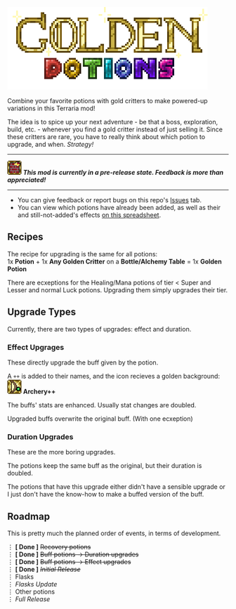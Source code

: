 ![Golden Potions](gh-assets/logo.png)

 Combine your favorite potions with gold critters to make powered-up variations in this Terraria mod!
 
 The idea is to spice up your next adventure - be that a boss, exploration, build, etc. - whenever you find a gold critter instead of just selling it.
 Since these critters are rare, you have to really think about which potion to upgrade, and when. _Strategy!_
 
---
![](/Buffs/GoldenBuilder.png)
***This mod is currently in a pre-release state. Feedback is more than appreciated!***

---
- You can give feedback or report bugs on this repo's [Issues] tab.
- You can view which potions have already been added, as well as their and still-not-added's effects [on this spreadsheet].

## Recipes
The recipe for upgrading is the same for all potions: \
1x **Potion** + 1x **Any Golden Critter** on a **Bottle/Alchemy Table** = 1x **Golden Potion**

There are ecxeptions for the Healing/Mana potions of tier < Super and Lesser and normal Luck potions.
Upgrading them simply upgrades their tier.

## Upgrade Types
Currently, there are two types of upgrades: effect and duration.

### Effect Upgrages
These directly upgrade the buff given by the potion.

A `++` is added to their names, and the icon recieves a golden background: \
![](/Buffs/GoldenArchery.png) **Archery++**

The buffs' stats are enhanced. Usually stat changes are doubled.

Upgraded buffs overwrite the original buff. (With one ecxeption)

### Duration Upgrades
These are the more boring upgrades.

The potions keep the same buff as the original, but their duration is doubled.

The potions that have this upgrade either didn't have a sensible upgrade or I just don't have the know-how to make a buffed version of the buff.

## Roadmap
This is pretty much the planned order of events, in terms of development.

⋮ **[ Done ]** ~~Recovery potions~~ \
⋮ **[ Done ]** ~~Buff potions → Duration upgrades~~\
⋮ **[ Done ]** ~~Buff potions → Effect upgrades~~ \
⋮ **[ Done ]** ~~_Initial Release_~~ \
⋮ Flasks \
⋮ _Flasks Update_ \
⋮ Other potions \
⋮ _Full Release_

<!-- References -->
[Issues]: https://github.com/ThEnderYoshi/GoldenPotions/issues
[on this spreadsheet]: https://docs.google.com/spreadsheets/d/13Rf7amRmZ5BQ9ff4huThX_5zWy-YvyDq9t4nt_nuqg8/edit?usp=sharing
